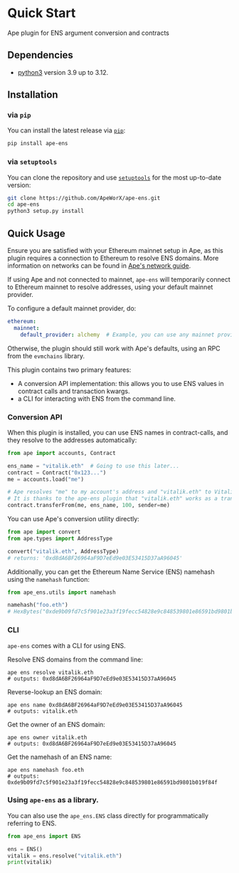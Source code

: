 # Quick Start

Ape plugin for ENS argument conversion and contracts

## Dependencies

- [python3](https://www.python.org/downloads) version 3.9 up to 3.12.

## Installation

### via `pip`

You can install the latest release via [`pip`](https://pypi.org/project/pip/):

```bash
pip install ape-ens
```

### via `setuptools`

You can clone the repository and use [`setuptools`](https://github.com/pypa/setuptools) for the most up-to-date version:

```bash
git clone https://github.com/ApeWorX/ape-ens.git
cd ape-ens
python3 setup.py install
```

## Quick Usage

Ensure you are satisfied with your Ethereum mainnet setup in Ape, as this plugin requires a connection to Ethereum to resolve ENS domains.
More information on networks can be found in [Ape's network guide](https://docs.apeworx.io/ape/stable/userguides/networks.html#networks).

If using Ape and not connected to mainnet, `ape-ens` will temporarily connect to Ethereum mainnet to resolve addresses, using your default mainnet provider.

To configure a default mainnet provider, do:

```yaml
ethereum:
  mainnet:
    default_provider: alchemy  # Example, you can use any mainnet provider
```

Otherwise, the plugin should still work with Ape's defaults, using an RPC from the `evmchains` library.

This plugin contains two primary features:

- A conversion API implementation: this allows you to use ENS values in contract calls and transaction kwargs.
- a CLI for interacting with ENS from the command line.

### Conversion API

When this plugin is installed, you can use ENS names in contract-calls, and they resolve to the addresses automatically:

```python
from ape import accounts, Contract

ens_name = "vitalik.eth"  # Going to use this later...
contract = Contract("0x123...")
me = accounts.load("me")

# Ape resolves "me" to my account's address and "vitalik.eth" to Vitalik's Ethereum address.
# It is thanks to the ape-ens plugin that "vitalik.eth" works as a transaction input.
contract.transferFrom(me, ens_name, 100, sender=me)
```

You can use Ape's conversion utility directly:

```python
from ape import convert
from ape.types import AddressType

convert("vitalik.eth", AddressType)
# returns: '0xd8dA6BF26964aF9D7eEd9e03E53415D37aA96045'
```

Additionally, you can get the Ethereum Name Service (ENS) namehash using the `namehash` function:

```py
from ape_ens.utils import namehash

namehash("foo.eth")
# HexBytes("0xde9b09fd7c5f901e23a3f19fecc54828e9c848539801e86591bd9801b019f84f")
```

### CLI

`ape-ens` comes with a CLI for using ENS.

Resolve ENS domains from the command line:

```shell
ape ens resolve vitalik.eth
# outputs: 0xd8dA6BF26964aF9D7eEd9e03E53415D37aA96045
```

Reverse-lookup an ENS domain:

```shell
ape ens name 0xd8dA6BF26964aF9D7eEd9e03E53415D37aA96045
# outputs: vitalik.eth
```

Get the owner of an ENS domain:

```shell
ape ens owner vitalik.eth
# outputs: 0xd8dA6BF26964aF9D7eEd9e03E53415D37aA96045
```

Get the namehash of an ENS name:

```shell
ape ens namehash foo.eth
# outputs: 0xde9b09fd7c5f901e23a3f19fecc54828e9c848539801e86591bd9801b019f84f
```

### Using `ape-ens` as a library.

You can also use the `ape_ens.ENS` class directly for programmatically referring to ENS.

```python
from ape_ens import ENS

ens = ENS()
vitalik = ens.resolve("vitalik.eth")
print(vitalik)
```
